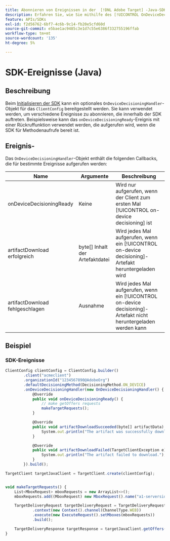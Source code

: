 ```yaml
---
title: Abonnieren von Ereignissen in der  [!DNL Adobe Target] -Java-SDK
description: Erfahren Sie, wie Sie mithilfe des [!UICONTROL OnDeviceDecisioningHandler]-Objekts verschiedene Ereignisse abonnieren, die in der Java-SDK auftreten.
feature: APIs/SDKs
exl-id: f2d56762-6bf7-4c6b-9c14-fb20e5cfd60d
source-git-commit: e5bae1ac9485c3e1d7c55e6386f332755196ffab
workflow-type: tm+mt
source-wordcount: '135'
ht-degree: 5%

---
```


# SDK-Ereignisse (Java)

## Beschreibung

Beim [Initialisieren der SDK](initialize-sdk.md) kann ein optionales `OnDeviceDecisioningHandler`-Objekt für das `ClientConfig` bereitgestellt werden. Sie kann verwendet werden, um verschiedene Ereignisse zu abonnieren, die innerhalb der SDK auftreten. Beispielsweise kann das `onDeviceDecisioningReady`-Ereignis mit einer Rückruffunktion verwendet werden, die aufgerufen wird, wenn die SDK für Methodenaufrufe bereit ist.

## Ereignis- 

Das `OnDeviceDecisioningHandler`-Objekt enthält die folgenden Callbacks, die für bestimmte Ereignisse aufgerufen werden:

| Name | Argumente | Beschreibung |
| --- | --- | --- |
| onDeviceDecisioningReady | Keine | Wird nur aufgerufen, wenn der Client zum ersten Mal [!UICONTROL on-device decisioning] ist |
| artifactDownload erfolgreich | byte[] Inhalt der Artefaktdatei | Wird jedes Mal aufgerufen, wenn ein [!UICONTROL on-device decisioning]-Artefakt heruntergeladen wird |
| artifactDownload fehlgeschlagen | Ausnahme | Wird jedes Mal aufgerufen, wenn ein [!UICONTROL on-device decisioning]-Artefakt nicht heruntergeladen werden kann |

## Beispiel

### SDK-Ereignisse

```javascript {line-numbers="true"}
ClientConfig clientConfig = ClientConfig.builder()
        .client("acmeclient")
        .organizationId("1234567890@AdobeOrg")
        .defaultDecisioningMethod(DecisioningMethod.ON_DEVICE)
        .onDeviceDecisioningHandler(new OnDeviceDecisioningHandler() {
            @Override
            public void onDeviceDecisioningReady() {
                // make getOffers requests
                makeTargetRequests();
            }

            @Override
            public void artifactDownloadSucceeded(byte[] artifactData) {
                System.out.println("The artifact was successfully downloaded.");
            }

            @Override
            public void artifactDownloadFailed(TargetClientException e) {
                System.out.println("The artifact failed to download.");
            }
        }).build();

TargetClient targetJavaClient = TargetClient.create(clientConfig);


void makeTargetRequests() {
    List<MboxRequest> mboxRequests = new ArrayList<>();
    mboxRequests.add((MboxRequest) new MboxRequest().name("a1-serverside-ab").index(1));

    TargetDeliveryRequest targetDeliveryRequest = TargetDeliveryRequest.builder()
            .context(new Context().channel(ChannelType.WEB))
            .execute(new ExecuteRequest().setMboxes(mboxRequests))
            .build();

    TargetDeliveryResponse targetResponse = targetJavaClient.getOffers(targetDeliveryRequest);
}
```
